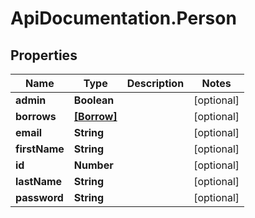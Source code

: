 # ApiDocumentation.Person

## Properties

Name | Type | Description | Notes
------------ | ------------- | ------------- | -------------
**admin** | **Boolean** |  | [optional] 
**borrows** | [**[Borrow]**](Borrow.md) |  | [optional] 
**email** | **String** |  | [optional] 
**firstName** | **String** |  | [optional] 
**id** | **Number** |  | [optional] 
**lastName** | **String** |  | [optional] 
**password** | **String** |  | [optional] 


